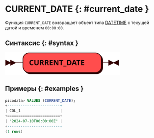 # CURRENT_DATE {: #current_date }

Функция `CURRENT_DATE` возвращает объект типа [DATETIME] с текущей датой
и временем `00:00:00`.

[DATETIME]: ../sql_types.md#datetime

## Синтаксис {: #syntax }

![CURRENT_DATE](../../images/ebnf/current_date.svg)

## Примеры {: #examples }

```sql
picodata> VALUES (CURRENT_DATE);
+------------------------+
| COL_1                  |
+========================+
| "2024-07-10T00:00:00Z" |
+------------------------+
(1 rows)
```

